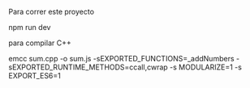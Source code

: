 Para correr este proyecto

npm run dev

para compilar C++

emcc sum.cpp -o sum.js -sEXPORTED_FUNCTIONS=_addNumbers -sEXPORTED_RUNTIME_METHODS=ccall,cwrap -s MODULARIZE=1 -s EXPORT_ES6=1